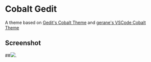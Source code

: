 # Cobalt Gedit

A theme based on [Gedit's Cobalt Theme](https://github.com/mig/gedit-themes/blob/master/cobalt.xml) and [gerane's VSCode Cobalt Theme](https://github.com/gerane/VSCodeThemes)


## Screenshot
##![](https:///screenshot.png).
